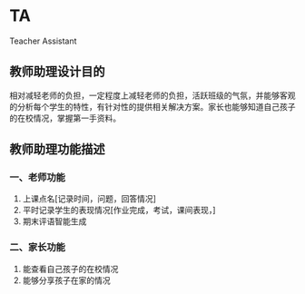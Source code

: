 # TA
Teacher Assistant

## 教师助理设计目的
  相对减轻老师的负担，一定程度上减轻老师的负担，活跃班级的气氛，并能够客观的分析每个学生的特性，有针对性的提供相关解决方案。家长也能够知道自己孩子的在校情况，掌握第一手资料。

## 教师助理功能描述
### 一、老师功能
  1. 上课点名[记录时间，问题，回答情况]
  2. 平时记录学生的表现情况[作业完成，考试，课间表现，]
  3. 期末评语智能生成
### 二、家长功能
  1. 能查看自己孩子的在校情况
  2. 能够分享孩子在家的情况
